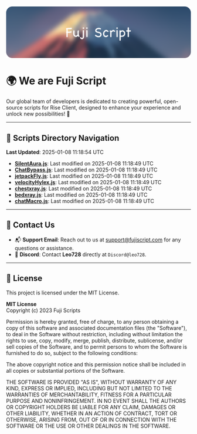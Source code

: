 ![Banner](.github/b.webp)

# 🌍 **We are Fuji Script**

Our global team of developers is dedicated to creating powerful, open-source scripts for Rise Client, designed to enhance your experience and unlock new possibilities! 🌟

---
<!-- SCRIPTS_NAVIGATION_START -->
## 📂 **Scripts Directory Navigation**

**Last Updated**: 2025-01-08 11:18:54 UTC

- **[SilentAura.js](scripts/SilentAura.js)**: Last modified on 2025-01-08 11:18:49 UTC
- **[ChatBypass.js](scripts/ChatBypass.js)**: Last modified on 2025-01-08 11:18:49 UTC
- **[jetpackFly.js](scripts/jetpackFly.js)**: Last modified on 2025-01-08 11:18:49 UTC
- **[velocityHylex.js](scripts/velocityHylex.js)**: Last modified on 2025-01-08 11:18:49 UTC
- **[chestxray.js](scripts/chestxray.js)**: Last modified on 2025-01-08 11:18:49 UTC
- **[bedxray.js](scripts/bedxray.js)**: Last modified on 2025-01-08 11:18:49 UTC
- **[chatMacro.js](scripts/chatMacro.js)**: Last modified on 2025-01-08 11:18:49 UTC

<!-- SCRIPTS_NAVIGATION_END -->

---

## 💬 **Contact Us**  
- 📬 **Support Email**: Reach out to us at [support@fujiscript.com](mailto:support@fujiscript.com) for any questions or assistance.  
- 💬 **Discord**: Contact **Leo728** directly at `Discord@leo728`.

---

## 📜 **License**

This project is licensed under the MIT License.  

**MIT License**  
Copyright (c) 2023 Fuji Scripts  

Permission is hereby granted, free of charge, to any person obtaining a copy of this software and associated documentation files (the "Software"), to deal in the Software without restriction, including without limitation the rights to use, copy, modify, merge, publish, distribute, sublicense, and/or sell copies of the Software, and to permit persons to whom the Software is furnished to do so, subject to the following conditions:  

The above copyright notice and this permission notice shall be included in all copies or substantial portions of the Software.  

THE SOFTWARE IS PROVIDED "AS IS", WITHOUT WARRANTY OF ANY KIND, EXPRESS OR IMPLIED, INCLUDING BUT NOT LIMITED TO THE WARRANTIES OF MERCHANTABILITY, FITNESS FOR A PARTICULAR PURPOSE AND NONINFRINGEMENT. IN NO EVENT SHALL THE AUTHORS OR COPYRIGHT HOLDERS BE LIABLE FOR ANY CLAIM, DAMAGES OR OTHER LIABILITY, WHETHER IN AN ACTION OF CONTRACT, TORT OR OTHERWISE, ARISING FROM, OUT OF OR IN CONNECTION WITH THE SOFTWARE OR THE USE OR OTHER DEALINGS IN THE SOFTWARE.  

